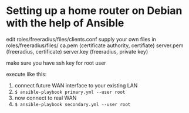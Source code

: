# Setting up a home router on Debian with the help of Ansible

edit roles/freeradius/files/clients.conf
supply your own files in roles/freeradius/files/
	ca.pem (certificate authority, certifiate)
	server.pem (freeradius, certificate)
	server.key (freeradius, private key)

make sure you have ssh key for root user

execute like this:
1. connect future WAN interface to your existing LAN
2. `$ ansible-playbook primary.yml --user root`
3. now connect to real WAN
4. `$ ansible-playbook secondary.yml --user root`
